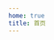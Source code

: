 ```yaml
---
home: true
title: 首页
---
```


<KnowledgeGraphAsync
  title="知识图谱"
  url="/data/knowledge.json"
  height="500px"
  :force="{ edgeLength: 30, repulsion: 40, gravity: 0.1 }"
/>
